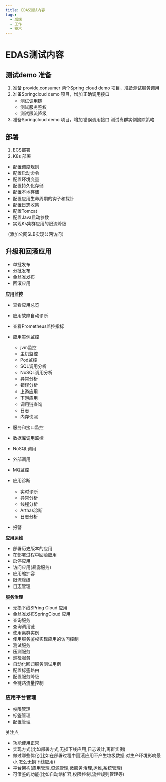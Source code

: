 ```yaml
---
title: EDAS测试内容
tags:
  - 后端
  - 工作
  - 技术
---
```

#  EDAS测试内容

## **测试demo 准备**

1. 准备 provide,consumer 两个Spring cloud demo 项目，准备测试服务调用
2. 准备Springcloud demo 项目，增加正确调用接口
   - 测试调用链
   - 测试服务鉴权
   - 测试限流降级
3. 准备Springcloud demo 项目，增加错误调用接口 测试离群实例摘除策略

## **部署**

1. ECS部署
2. K8s 部署



- 配置调度规则
- 配置启动命令
- 配置环境变量
- 配置持久化存储
- 配置本地存储
- 配置应用生命周期的钩子和探针
- 配置日志收集
- 配置Tomcat
- 配置Java启动参数
- 实现Ks集群应用的限流降级

（添加公网SLB实现公网访问）

## **升级和回滚应用**

- 单批发布
- 分批发布
- 金丝雀发布
- 回滚应用

**应用监控**

* 查看应用总览
* 应用故障自动诊断
* 查看Prometheus监控指标
* 应用实例监控

  * jvm监控
  * 主机监控
  * Pod监控
  * SQL调用分析
  * NoSQL调用分析
  * 异常分析
  * 错误分析
  * 上游应用
  * 下游应用
  * 调用链查询
  * 日志
  * 内存快照
* 服务和接口监控
* 数据库调用监控
* NoSQL调用
* 外部调用
* MQ监控
* 应用诊断
  *  实时诊断
  *  异常分析
  *  线程分析
  *  Arthas诊断
  *  日志分析
* 报警

**应用运维**

* 部署历史版本的应用
* 在部署过程中回滚应用
* 启停应用
* 访问应用(暴露服务)
* 应用缩扩容
* 限流降级
* 日志管理

**服务治理**

* 无损下线SPring Cloud 应用
* 金丝雀发布SpringCloud 应用
* 查询服务
* 查询调用链
* 使用离群实例
* 使用服务鉴权实现应用的访问控制
* 测试服务
* 压测服务
* 巡检服务
* 自动化回归服务测试用例
* 配置标签路由
* 配置服务降级
* 全链路流量控制

### 应用平台管理

* 权限管理
* 标签管理
* 配置管理

关注点

* 功能使用正常
* 实现方式(比如部署方式,无损下线应用,日志设计,离群实例)
* 做过哪些优化(比如在部署过程中回滚应用不产生垃圾数据,对生产环境影响最小,怎么无损下线应用)
* 平台架构(应用管理,资源管理,微服务治理,运维,系统管理)
* 可借鉴的功能(比如自动缩扩容,权限控制,流控规则管理等)